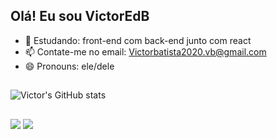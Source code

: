 ## Olá! Eu sou VictorEdB



- 🌱 Estudando: front-end com back-end junto com react
- 📫 Contate-me no email: Victorbatista2020.vb@gmail.com
- 😄 Pronouns: ele/dele

##

<!-- <div align="center">
  <a href="https://github.com/VictorEdB">
<img height="150em" src= https://github-readme-stats.vercel.app/api?username=VictorEdB&theme=tokyonight&show_icons=true/>
<img height="150em" src= [![Top Langs](https://github-readme-stats.vercel.app/api/top-langs/?username=VictorEdB&exclude_repo=github-readme-stats,VictorEdB.github.io)](https://github.com/VictorEdB/github-readme-stats)
</div> 
 -->
![Victor's GitHub stats](https://github-readme-stats.vercel.app/api?username=VictorEdB&&theme=tokyonight&show_icons=true)
 
##
  
<div>  
<a href = "mailto:victorbatista2020.@gmail.com"><img src="https://img.shields.io/badge/-Gmail-%23333?style=for-the-badge&logo=gmail&logoColor=white" target="_blank"></a>
  <a href="https://www.linkedin.com/in/victor-batista-380428252/" target="_blank"><img src="https://img.shields.io/badge/-LinkedIn-%230077B5?style=for-the-badge&logo=linkedin&logoColor=white" target="_blank"></a> 
</div>
